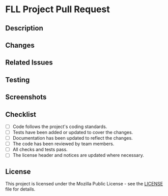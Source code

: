 # FLL Project Pull Request

## Description
<!-- Briefly describe the purpose and scope of this pull request. -->

## Changes
<!-- List the changes introduced by this pull request. -->

## Related Issues
<!-- Mention any related issues that are being addressed or resolved by this pull request. -->

## Testing
<!-- Describe the testing process or steps taken to ensure the changes work as expected. -->

## Screenshots
<!-- If applicable, provide screenshots or other media to visually represent the changes made. -->

## Checklist
- [ ] Code follows the project's coding standards.
- [ ] Tests have been added or updated to cover the changes.
- [ ] Documentation has been updated to reflect the changes.
- [ ] The code has been reviewed by team members.
- [ ] All checks and tests pass.
- [ ] The license header and notices are updated where necessary.

## License
This project is licensed under the Mozilla Public License - see the [LICENSE](LICENSE) file for details.

<!-- Add any additional information or context that might be helpful for reviewers. -->
